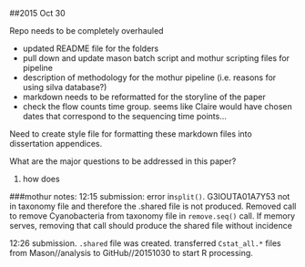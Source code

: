 ##2015 Oct 30

Repo needs to be completely overhauled

* updated README file for the folders
* pull down and update mason batch script and mothur scripting files for pipeline
* description of methodology for the mothur pipeline (i.e. reasons for using silva database?)
* markdown needs to be reformatted for the storyline of the paper
* check the flow counts time group. seems like Claire would have chosen dates that correspond to the sequencing time points...

Need to create style file for formatting these markdown files into dissertation appendices.  

What are the major questions to be addressed in this paper?
1. how does 

###mothur notes:
12:15 submission: error in`split()`. G3IOUTA01A7Y53 not in taxonomy file and therefore the .shared file is not produced. Removed call to remove Cyanobacteria from taxonomy file in `remove.seq()` call. If memory serves, removing that call should produce the shared file without incidence

12:26 submission. `.shared` file was created. transferred `Cstat_all.*` files from Mason//analysis to GitHub//20151030 to start R processing.